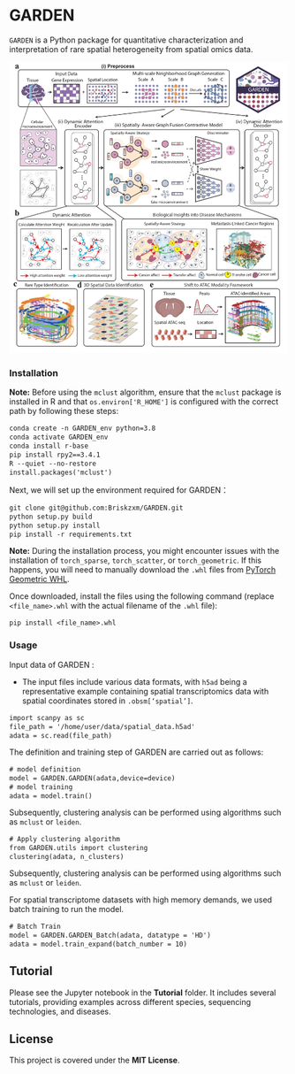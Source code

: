 # GARDEN

`GARDEN` is a Python package for quantitative characterization and interpretation of rare spatial heterogeneity from spatial omics data. 

![View the PDF](./Framework.jpg)

### Installation
**Note:** Before using the `mclust` algorithm, ensure that the `mclust` package is installed in R and that `os.environ['R_HOME']` is configured with the correct path by following these steps:

```
conda create -n GARDEN_env python=3.8
conda activate GARDEN_env
conda install r-base
pip install rpy2==3.4.1
R --quiet --no-restore
install.packages('mclust')
```
Next, we will set up the environment required for GARDEN：
```
git clone git@github.com:Briskzxm/GARDEN.git
python setup.py build
python setup.py install 
pip install -r requirements.txt
```
**Note:** During the installation process, you might encounter issues with the installation of `torch_sparse`, `torch_scatter`, or `torch_geometric`. If this happens, you will need to manually download the `.whl` files from [PyTorch Geometric WHL](https://pytorch-geometric.com/whl/). 

Once downloaded, install the files using the following command (replace `<file_name>.whl` with the actual filename of the `.whl` file):
```
pip install <file_name>.whl
```

### Usage
Input data of GARDEN :
- The input files include various data formats, with `h5ad` being a representative example containing spatial transcriptomics data with spatial coordinates stored in `.obsm[‘spatial’]`.
```
import scanpy as sc
file_path = '/home/user/data/spatial_data.h5ad'
adata = sc.read(file_path)
```

The definition and training step of GARDEN are carried out as follows:
```
# model definition  
model = GARDEN.GARDEN(adata,device=device)
# model training
adata = model.train()
```

Subsequently, clustering analysis can be performed using algorithms such as `mclust` or `leiden`.

```
# Apply clustering algorithm
from GARDEN.utils import clustering
clustering(adata, n_clusters)
```
Subsequently, clustering analysis can be performed using algorithms such as `mclust` or `leiden`.

For spatial transcriptome datasets with high memory demands, we used batch training to run the model. 

```
# Batch Train
model = GARDEN.GARDEN_Batch(adata, datatype = 'HD')
adata = model.train_expand(batch_number = 10)
```


## Tutorial
Please see the Jupyter notebook in the **Tutorial** folder. It includes several tutorials, providing examples across different species, sequencing technologies, and diseases.

## License
This project is covered under the **MIT License**.
